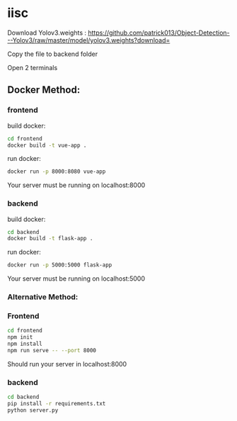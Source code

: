 # iisc

Download Yolov3.weights : https://github.com/patrick013/Object-Detection---Yolov3/raw/master/model/yolov3.weights?download=


Copy the file to backend folder


Open 2 terminals

## Docker Method:

### frontend

build docker:
```bash
cd frontend
docker build -t vue-app .
```
run docker:
```bash
docker run -p 8000:8080 vue-app
```
Your server must be running on localhost:8000

### backend

build docker:
```bash
cd backend
docker build -t flask-app .
```
run docker:
```bash
docker run -p 5000:5000 flask-app
```
Your server must be running on localhost:5000

### Alternative Method:

### Frontend

```bash
cd frontend
npm init
npm install
npm run serve -- --port 8000
```

Should run your server in localhost:8000

### backend

```bash
cd backend
pip install -r requirements.txt
python server.py
```

